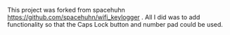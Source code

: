 This project was forked from spacehuhn https://github.com/spacehuhn/wifi_keylogger . All I did was to add functionality so that the Caps Lock button and number pad could be used.
